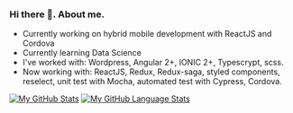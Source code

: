 ### Hi there 👋. About me.

- Currently working on hybrid mobile development with ReactJS and Cordova
- Currently learning Data Science
- I've worked with: Wordpress, Angular 2+, IONIC 2+, Typescrypt, scss.
- Now working with: ReactJS, Redux, Redux-saga, styled components, reselect, unit test with Mocha, automated test with Cypress, Cordova.


[![My GitHub Stats](https://github-readme-stats.vercel.app/api/?username=tyagonunes&count_private=true&theme=tokyonight&showicons=true)]()
[![My GitHub Language Stats](https://github-readme-stats.vercel.app/api/top-langs/?username=tyagonunes&langs_count=5&theme=tokyonight)]()
